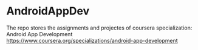 # AndroidAppDev
The repo stores the assignments and projectes of coursera specialization: Android App Development
https://www.coursera.org/specializations/android-app-development

